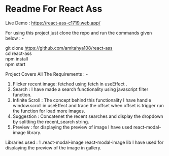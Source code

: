 # Readme For React Ass


Live Demo : https://react-ass-c1719.web.app/


For using this project just clone the repo and run the commands given below : -  

git clone https://github.com/amitahya108/react-ass <br>
cd react-ass  <br>
npm install <br>
npm start <br>


Project Covers All The Requirements : - 
1. Flicker recent image: fetched using fetch in useEffect .
2. Search : I have made a search functionality using javascript filter function.
3. Infinite Scroll : The concept behind this functionality I have handle window.scroll in useEffect and trace the offset when offset is trigger run the function for    load more images.
4. Suggestion : Concatenet the recent searches and display the dropdown by splitting the recent_search string.
5. Preview : for displaying the preview of image I have used react-modal-image library.



Libraries used : 
 1 .react-modal-image
    react-modal-image lib I have used for displaying the preview of the image in gallery.
    
    
    





